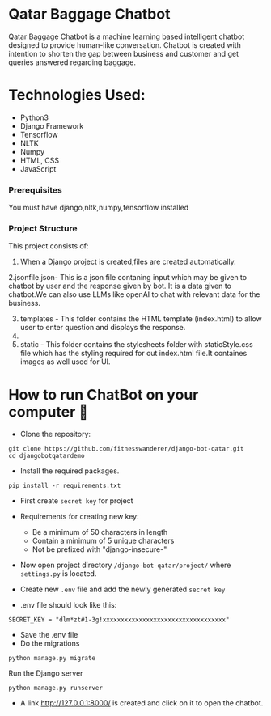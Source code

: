 # Qatar Baggage Chatbot
Qatar Baggage Chatbot is a machine learning based intelligent chatbot designed to provide human-like conversation. 
Chatbot is created with intention to shorten the gap between business and customer and get queries answered regarding baggage.  

# Technologies Used:
- Python3
- Django Framework
- Tensorflow
- NLTK
- Numpy
- HTML, CSS
- JavaScript

### Prerequisites
You must have django,nltk,numpy,tensorflow installed

### Project Structure
This project consists of:
1. When a Django project is created,files are created automatically.
   
2.jsonfile.json- This is a json file contaning input which may be given to chatbot by user and the response given by bot. It is a data given to chatbot.We can also use LLMs like openAI to chat with relevant data for the business.

3. templates - This folder contains the HTML template (index.html) to allow user to enter question and displays the response.
4. 
5. static - This folder contains the stylesheets folder with staticStyle.css file which has the styling required for out index.html file.It containes images as well used for UI.

# How to run ChatBot on your computer 🤔
- Clone the repository:
```
git clone https://github.com/fitnesswanderer/django-bot-qatar.git
cd djangobotqatardemo
```

- Install the required packages.
```
pip install -r requirements.txt
```
- First create `secret key` for project
- Requirements for creating new key:
	- Be a minimum of 50 characters in length
	- Contain a minimum of 5 unique characters
	- Not be prefixed with "django-insecure-"

- Now open project directory `/django-bot-qatar/project/` where `settings.py` is located.
- Create new `.env` file and add the newly generated `secret key`
- .env file should look like this:
```
SECRET_KEY = "dlm*zt#1-3g!xxxxxxxxxxxxxxxxxxxxxxxxxxxxxxxxxx"
```
- Save the .env file
- Do the migrations 
```
python manage.py migrate
```
Run the Django server
```
python manage.py runserver
```

- A link http://127.0.0.1:8000/ is created and click on it to open the chatbot. 

